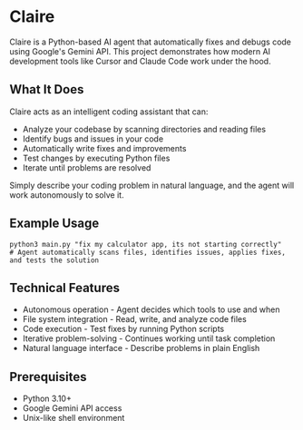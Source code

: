 # Claire

Claire is a Python-based AI agent that automatically fixes and debugs code using Google's Gemini API. This project demonstrates how modern AI development tools like Cursor and Claude Code work under the hood.

## What It Does
Claire acts as an intelligent coding assistant that can:

* Analyze your codebase by scanning directories and reading files
* Identify bugs and issues in your code
* Automatically write fixes and improvements
* Test changes by executing Python files
* Iterate until problems are resolved

Simply describe your coding problem in natural language, and the agent will work autonomously to solve it.

## Example Usage
```
python3 main.py "fix my calculator app, its not starting correctly"
# Agent automatically scans files, identifies issues, applies fixes, and tests the solution
```

## Technical Features
* Autonomous operation - Agent decides which tools to use and when
* File system integration - Read, write, and analyze code files
* Code execution - Test fixes by running Python scripts
* Iterative problem-solving - Continues working until task completion
* Natural language interface - Describe problems in plain English

## Prerequisites
* Python 3.10+
* Google Gemini API access
* Unix-like shell environment
